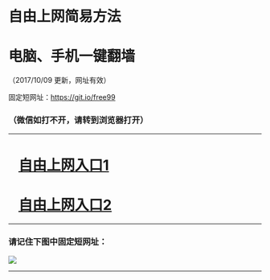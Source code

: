 ﻿# 自由上网简易方法

# 电脑、手机一键翻墙

（2017/10/09 更新，网址有效）

固定短网址：https://git.io/free99

### （微信如打不开，请转到浏览器打开）


***





# &nbsp;&nbsp; <a href="http://ft2835615511.fwq-tz-1001.info/fwqtz01.html?t=100900125598 " target="_blank">自由上网入口1</a>
# &nbsp;&nbsp; <a href="http://ft2610918006.fwq-tz-1002.info/fwqtz02.html?t=100900127807 " target="_blank">自由上网入口2</a>
***

### 请记住下图中固定短网址：

<img src="https://s3-us-west-2.amazonaws.com/fwq-1001/yjfq-20170905okok.png" /> 


***

